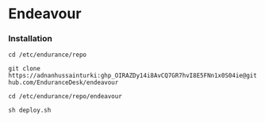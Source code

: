 # Endeavour

### Installation


`cd /etc/endurance/repo`

`git clone https://adnanhussainturki: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@github.com/EnduranceDesk/endeavour`

`cd /etc/endurance/repo/endeavour`

`sh deploy.sh`

